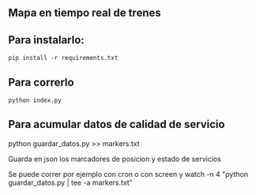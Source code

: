 Mapa en tiempo real de trenes
-----------------------------
Para instalarlo:
-----------------
	pip install -r requirements.txt

Para correrlo
--------------
	python index.py


Para acumular datos de calidad de servicio
--------------------------------------------


  python guardar_datos.py >> markers.txt

Guarda en json los marcadores de posicion y estado de servicios

Se puede correr por ejemplo con cron o con screen y watch -n 4 "python guardar_datos.py  | tee -a markers.txt"

